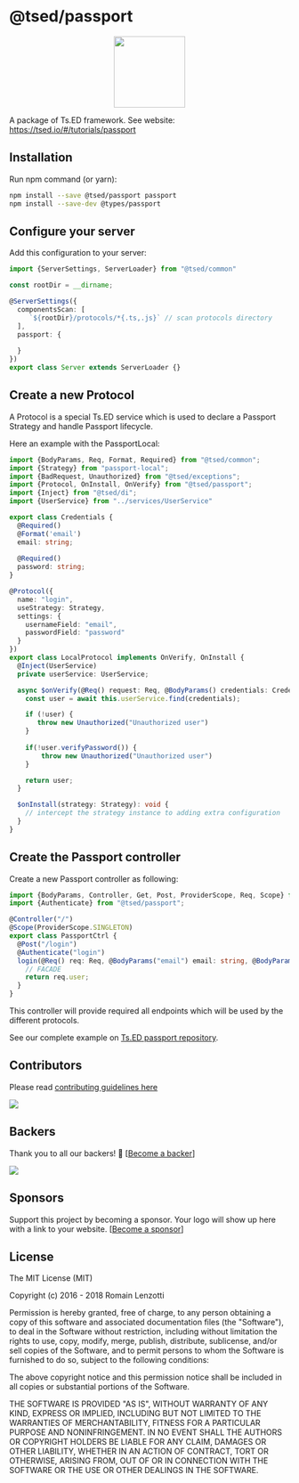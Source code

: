 # @tsed/passport

<div align="center">
<a href="http://www.passportjs.org/">
<img src="http://www.passportjs.org/images/logo.svg" height="128">
</a>
</div>

A package of Ts.ED framework. See website: https://tsed.io/#/tutorials/passport

## Installation

Run npm command (or yarn):
```bash
npm install --save @tsed/passport passport
npm install --save-dev @types/passport
```

## Configure your server

Add this configuration to your server:
```typescript
import {ServerSettings, ServerLoader} from "@tsed/common"

const rootDir = __dirname;

@ServerSettings({
  componentsScan: [
     `${rootDir}/protocols/*{.ts,.js}` // scan protocols directory
  ],
  passport: {
    
  }
})
export class Server extends ServerLoader {}
```

## Create a new Protocol

A Protocol is a special Ts.ED service which is used to declare a Passport Strategy and handle Passport lifecycle.

Here an example with the PassportLocal:
```typescript
import {BodyParams, Req, Format, Required} from "@tsed/common";
import {Strategy} from "passport-local";
import {BadRequest, Unauthorized} from "@tsed/exceptions";
import {Protocol, OnInstall, OnVerify} from "@tsed/passport"; 
import {Inject} from "@tsed/di";
import {UserService} from "../services/UserService"

export class Credentials {
  @Required()
  @Format('email')
  email: string;
  
  @Required()
  password: string;
}

@Protocol({
  name: "login",
  useStrategy: Strategy,
  settings: {
    usernameField: "email",
    passwordField: "password"
  }
})
export class LocalProtocol implements OnVerify, OnInstall {
  @Inject(UserService)
  private userService: UserService;

  async $onVerify(@Req() request: Req, @BodyParams() credentials: Credentials) {
    const user = await this.userService.find(credentials);

    if (!user) {
       throw new Unauthorized("Unauthorized user")
    }
 
    if(!user.verifyPassword()) {
        throw new Unauthorized("Unauthorized user")
    }

    return user;
  }

  $onInstall(strategy: Strategy): void {
    // intercept the strategy instance to adding extra configuration
  }
}
```

## Create the Passport controller

Create a new Passport controller as following:

```typescript
import {BodyParams, Controller, Get, Post, ProviderScope, Req, Scope} from "@tsed/common";
import {Authenticate} from "@tsed/passport";

@Controller("/")
@Scope(ProviderScope.SINGLETON)
export class PassportCtrl {
  @Post("/login")
  @Authenticate("login")
  login(@Req() req: Req, @BodyParams("email") email: string, @BodyParams("password") password: string) {
    // FACADE
    return req.user;
  }
}
```

This controller will provide required all endpoints which will be used by the different protocols.

See our complete example on [Ts.ED passport repository](https://github.com/TypedProject/tsed-example-passportjs).

## Contributors
Please read [contributing guidelines here](https://tsed.io/CONTRIBUTING.html)

<a href="https://github.com/TypedProject/ts-express-decorators/graphs/contributors"><img src="https://opencollective.com/tsed/contributors.svg?width=890" /></a>


## Backers

Thank you to all our backers! 🙏 [[Become a backer](https://opencollective.com/tsed#backer)]

<a href="https://opencollective.com/tsed#backers" target="_blank"><img src="https://opencollective.com/tsed/backers.svg?width=890"></a>


## Sponsors

Support this project by becoming a sponsor. Your logo will show up here with a link to your website. [[Become a sponsor](https://opencollective.com/tsed#sponsor)]

## License

The MIT License (MIT)

Copyright (c) 2016 - 2018 Romain Lenzotti

Permission is hereby granted, free of charge, to any person obtaining a copy of this software and associated documentation files (the "Software"), to deal in the Software without restriction, including without limitation the rights to use, copy, modify, merge, publish, distribute, sublicense, and/or sell copies of the Software, and to permit persons to whom the Software is furnished to do so, subject to the following conditions:

The above copyright notice and this permission notice shall be included in all copies or substantial portions of the Software.

THE SOFTWARE IS PROVIDED "AS IS", WITHOUT WARRANTY OF ANY KIND, EXPRESS OR IMPLIED, INCLUDING BUT NOT LIMITED TO THE WARRANTIES OF MERCHANTABILITY, FITNESS FOR A PARTICULAR PURPOSE AND NONINFRINGEMENT. IN NO EVENT SHALL THE AUTHORS OR COPYRIGHT HOLDERS BE LIABLE FOR ANY CLAIM, DAMAGES OR OTHER LIABILITY, WHETHER IN AN ACTION OF CONTRACT, TORT OR OTHERWISE, ARISING FROM, OUT OF OR IN CONNECTION WITH THE SOFTWARE OR THE USE OR OTHER DEALINGS IN THE SOFTWARE.
